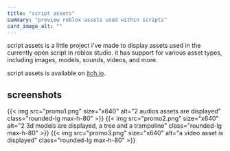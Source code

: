 ```yaml
---
title: "script assets"
summary: "preview roblox assets used within scripts"
card_image_alt: ""
---
```


script assets is a little project i've made to display assets used in the currently open script in roblox studio. it has support for various asset types, including images, models, sounds, videos, and more. 

script assets is available on [itch.io](https://phoebethewitch.itch.io/script-assets).

## screenshots

<div class="flex flex-wrap gap-4 not-prose">
{{< img src="promo1.png" size="x640" alt="2 audios assets are displayed" class="rounded-lg max-h-80" >}}
{{< img src="promo2.png" size="x640" alt="2 3d models are displayed, a tree and a trampoline" class="rounded-lg max-h-80" >}}
{{< img src="promo3.png" size="x640" alt="a video asset is displayed" class="rounded-lg max-h-80" >}}
</div>
